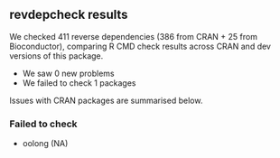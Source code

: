 ## revdepcheck results

We checked 411 reverse dependencies (386 from CRAN + 25 from Bioconductor), comparing R CMD check results across CRAN and dev versions of this package.

 * We saw 0 new problems
 * We failed to check 1 packages

Issues with CRAN packages are summarised below.

### Failed to check

* oolong (NA)
